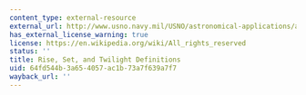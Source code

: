 ```yaml
---
content_type: external-resource
external_url: http://www.usno.navy.mil/USNO/astronomical-applications/astronomical-information-center/rise-set-twi-defs
has_external_license_warning: true
license: https://en.wikipedia.org/wiki/All_rights_reserved
status: ''
title: Rise, Set, and Twilight Definitions
uid: 64fd544b-3a65-4057-ac1b-73a7f639a7f7
wayback_url: ''
---
```

